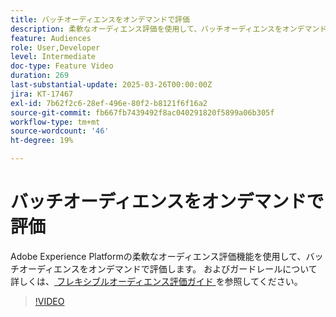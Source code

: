 ```yaml
---
title: バッチオーディエンスをオンデマンドで評価
description: 柔軟なオーディエンス評価を使用して、バッチオーディエンスをオンデマンドで評価します。
feature: Audiences
role: User,Developer
level: Intermediate
doc-type: Feature Video
duration: 269
last-substantial-update: 2025-03-26T00:00:00Z
jira: KT-17467
exl-id: 7b62f2c6-28ef-496e-80f2-b8121f6f16a2
source-git-commit: fb667fb7439492f8ac040291820f5899a06b305f
workflow-type: tm+mt
source-wordcount: '46'
ht-degree: 19%

---
```


# バッチオーディエンスをオンデマンドで評価

Adobe Experience Platformの柔軟なオーディエンス評価機能を使用して、バッチオーディエンスをオンデマンドで評価します。 およびガードレールについて詳しくは、[ フレキシブルオーディエンス評価ガイド ](https://experienceleague.adobe.com/ja/docs/experience-platform/segmentation/methods/flexible-audience-evaluation) を参照してください。

>[!VIDEO](https://video.tv.adobe.com/v/3453640/?learn=on&enablevpops)
